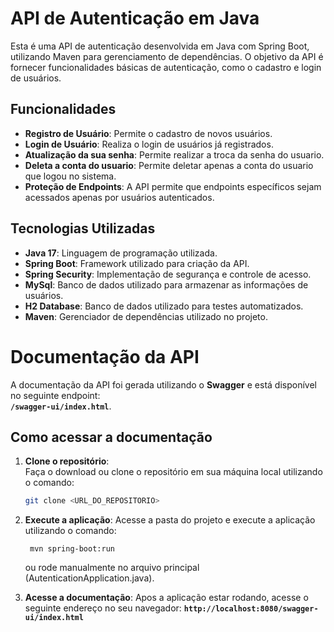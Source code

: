 # API de Autenticação em Java

Esta é uma API de autenticação desenvolvida em Java com Spring Boot, utilizando Maven para gerenciamento de dependências. O objetivo da API é fornecer funcionalidades básicas de autenticação, como o cadastro e login de usuários.

## Funcionalidades

- **Registro de Usuário**: Permite o cadastro de novos usuários.
- **Login de Usuário**: Realiza o login de usuários já registrados.
- **Atualização da sua senha**: Permite realizar a troca da senha do usuario.
- **Deleta a conta do usuario**: Permite deletar apenas a conta do usuario que logou no sistema.
- **Proteção de Endpoints**: A API permite que endpoints específicos sejam acessados apenas por usuários autenticados.

## Tecnologias Utilizadas

- **Java 17**: Linguagem de programação utilizada.
- **Spring Boot**: Framework utilizado para criação da API.
- **Spring Security**: Implementação de segurança e controle de acesso.
- **MySql**: Banco de dados utilizado para armazenar as informações de usuários.
- **H2 Database**: Banco de dados utilizado para testes automatizados.
- **Maven**: Gerenciador de dependências utilizado no projeto.

# Documentação da API

A documentação da API foi gerada utilizando o **Swagger** e está disponível no seguinte endpoint:  
**`/swagger-ui/index.html`**.

## Como acessar a documentação

1. **Clone o repositório**:  
   Faça o download ou clone o repositório em sua máquina local utilizando o comando:

   ```bash
   git clone <URL_DO_REPOSITORIO>

2. **Execute a aplicação**:
    Acesse a pasta do projeto e execute a aplicação utilizando o comando: 

        mvn spring-boot:run
    
    ou rode manualmente no arquivo principal (AutenticationApplication.java).

3. **Acesse a documentação**:
    Apos a aplicação estar rodando, acesse o seguinte endereço no seu navegador:
    **`http://localhost:8080/swagger-ui/index.html`**
